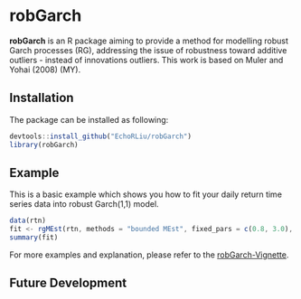 # robGarch

**robGarch** is an R package aiming to provide a method for modelling robust Garch processes (RG), addressing the issue of robustness toward additive outliers - instead of innovations outliers. This work is based on Muler and Yohai (2008) (MY).

## Installation

The package can be installed as following:

```js
devtools::install_github("EchoRLiu/robGarch")
library(robGarch)
```

## Example

This is a basic example which shows you how to fit your daily return time series data into robust Garch(1,1) model.

```js
data(rtn)
fit <- rgMEst(rtn, methods = "bounded MEst", fixed_pars = c(0.8, 3.0), optimizer="Rsolnp", stdErr_method = "numDeriv")
summary(fit)
```

For more examples and explanation, please refer to the  [robGarch-Vignette](https://github.com/EchoRLiu/robGarch/blob/master/vignettes/robGarch_Vignette.pdf).

## Future Development





